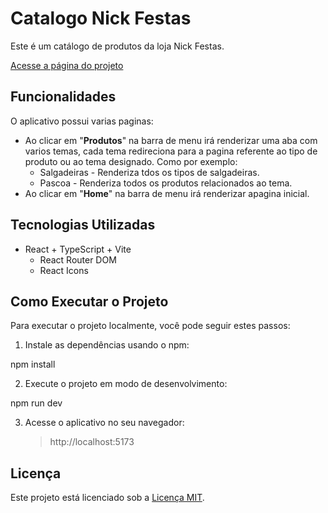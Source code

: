 # Catalogo Nick Festas

Este é um catálogo de produtos da loja Nick Festas.

[Acesse a página do projeto](https://nickfestas.surge.sh/)

## Funcionalidades

O aplicativo possui varias paginas:

- Ao clicar em "**Produtos**" na barra de menu irá renderizar uma aba com varios temas, cada tema redireciona para a pagina referente ao tipo de produto ou ao tema designado.
  Como por exemplo:
  - Salgadeiras - Renderiza tdos os tipos de salgadeiras.
  - Pascoa - Renderiza todos os produtos relacionados ao tema.
- Ao clicar em "**Home**" na barra de menu irá renderizar apagina inicial.

## Tecnologias Utilizadas

- React + TypeScript + Vite
  - React Router DOM
  - React Icons

## Como Executar o Projeto

Para executar o projeto localmente, você pode seguir estes passos:

1. Instale as dependências usando o npm:

npm install

2. Execute o projeto em modo de desenvolvimento:

npm run dev

3. Acesse o aplicativo no seu navegador:

   > http://localhost:5173

## Licença

Este projeto está licenciado sob a [Licença MIT](LICENSE).
